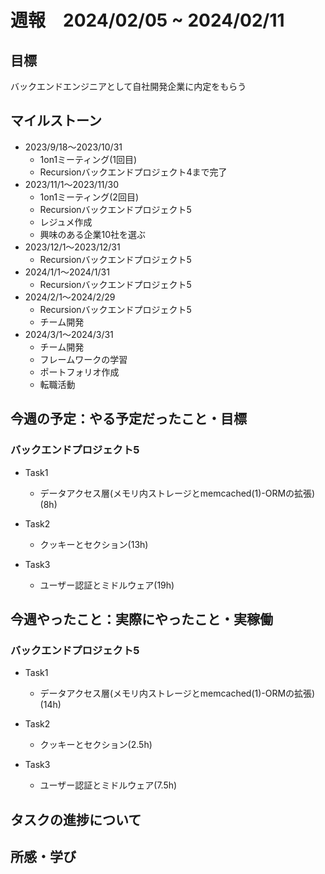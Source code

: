 # 週報　2024/02/05 ~ 2024/02/11

## 目標
バックエンドエンジニアとして自社開発企業に内定をもらう

## マイルストーン
- 2023/9/18〜2023/10/31
    - 1on1ミーティング(1回目)
    - Recursionバックエンドプロジェクト4まで完了
- 2023/11/1〜2023/11/30
    - 1on1ミーティング(2回目)
    - Recursionバックエンドプロジェクト5
    - レジュメ作成
    - 興味のある企業10社を選ぶ
- 2023/12/1〜2023/12/31
    - Recursionバックエンドプロジェクト5
- 2024/1/1〜2024/1/31
    - Recursionバックエンドプロジェクト5
- 2024/2/1〜2024/2/29
    - Recursionバックエンドプロジェクト5
    - チーム開発
- 2024/3/1〜2024/3/31
    - チーム開発
    - フレームワークの学習
    - ポートフォリオ作成
    - 転職活動

## 今週の予定：やる予定だったこと・目標
### バックエンドプロジェクト5
- Task1
    - データアクセス層(メモリ内ストレージとmemcached(1)-ORMの拡張)(8h)

- Task2
    - クッキーとセクション(13h)

- Task3
    -  ユーザー認証とミドルウェア(19h)

## 今週やったこと：実際にやったこと・実稼働
### バックエンドプロジェクト5
- Task1
    - データアクセス層(メモリ内ストレージとmemcached(1)-ORMの拡張)(14h)

- Task2
    - クッキーとセクション(2.5h)

- Task3
    -  ユーザー認証とミドルウェア(7.5h)

## タスクの進捗について


## 所感・学び

